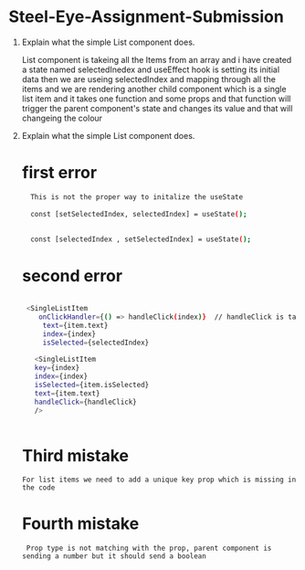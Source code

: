 # Steel-Eye-Assignment-Submission
1) Explain what the simple List component does. 

    List component is takeing all the Items from an array and i have created a state named selectedInedex and useEffect hook is setting its initial data then we are useing selectedIndex and mapping through all the items and we are rendering another child component which is a single list item and it takes one function and some props and that function will trigger the parent component's state and changes its value and that will changeing the colour 
    
2) Explain what the simple List component does.
   
   # first error
   ```bash
     This is not the proper way to initalize the useState
     
     const [setSelectedIndex, selectedIndex] = useState();
     
     
     const [selectedIndex , setSelectedIndex] = useState();
     ```
     # second error
     ```bash
     
      <SingleListItem
         onClickHandler={() => handleClick(index)}  // handleClick is takeing the index this is a problem
          text={item.text}
          index={index}
          isSelected={selectedIndex}
          
        <SingleListItem 
        key={index}   
        index={index} 
        isSelected={item.isSelected} 
        text={item.text} 
        handleClick={handleClick}
        />
      
     ```
     # Third mistake
      
       For list items we need to add a unique key prop which is missing in the code
      
      # Fourth mistake
        Prop type is not matching with the prop, parent component is sending a number but it should send a boolean 
        
        

